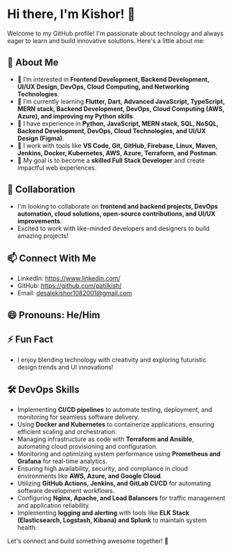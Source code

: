 # Hi there, I'm Kishor! 👋

Welcome to my GitHub profile! I'm passionate about technology and always eager to learn and build innovative solutions. Here's a little about me:

## 🚀 About Me
- 👀 I’m interested in **Frontend Development, Backend Development, UI/UX Design, DevOps, Cloud Computing, and Networking Technologies**.
- 🌱 I’m currently learning **Flutter, Dart, Advanced JavaScript, TypeScript, MERN stack, Backend Development, DevOps, Cloud Computing (AWS, Azure), and improving my Python skills**.
- 💼 I have experience in **Python, JavaScript, MERN stack, SQL, NoSQL, Backend Development, DevOps, Cloud Technologies, and UI/UX Design (Figma)**.
- 🔧 I work with tools like **VS Code, Git, GitHub, Firebase, Linux, Maven, Jenkins, Docker, Kubernetes, AWS, Azure, Terraform, and Postman**.
- 🎯 My goal is to become a **skilled Full Stack Developer** and create impactful web experiences.

## 💞️ Collaboration
- I'm looking to collaborate on **frontend and backend projects, DevOps automation, cloud solutions, open-source contributions, and UI/UX improvements**.
- Excited to work with like-minded developers and designers to build amazing projects!

## 📫 Connect With Me
- LinkedIn: https://www.linkedin.com/
- GitHub: https://github.com/patilkish/
- Email: desalekishor1082001@gmail.com

## 😄 Pronouns: He/Him

## ⚡ Fun Fact
- I enjoy blending technology with creativity and exploring futuristic design trends and UI innovations!

## 🛠️ DevOps Skills
- Implementing **CI/CD pipelines** to automate testing, deployment, and monitoring for seamless software delivery.
- Using **Docker and Kubernetes** to containerize applications, ensuring efficient scaling and orchestration.
- Managing infrastructure as code with **Terraform and Ansible**, automating cloud provisioning and configuration.
- Monitoring and optimizing system performance using **Prometheus and Grafana** for real-time analytics.
- Ensuring high availability, security, and compliance in cloud environments like **AWS, Azure, and Google Cloud**.
- Utilizing **GitHub Actions, Jenkins, and GitLab CI/CD** for automating software development workflows.
- Configuring **Nginx, Apache, and Load Balancers** for traffic management and application reliability.
- Implementing **logging and alerting** with tools like **ELK Stack (Elasticsearch, Logstash, Kibana) and Splunk** to maintain system health.

Let's connect and build something awesome together! 🚀

<!---
patilkish/patilkish is a ✨ special ✨ repository because its `README.md` (this file) appears on your GitHub profile.
You can click the Preview link to take a look at your changes.
--->

